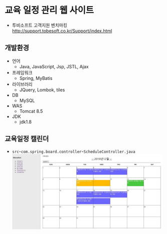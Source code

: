 # 교육 일정 관리 웹 사이트
- 투비소프트 고객지원 벤치마킹 http://support.tobesoft.co.kr/Support/index.html

## 개발환경
- 언어
  - Java, JavaScript, Jsp, JSTL, Ajax
- 프레임워크
  - Spring, MyBatis
- 라이브러리
  - JQuery, Lombok, tiles
- DB
  - MySQL
- WAS
  - Tomcat 8.5
- JDK
  - jdk1.8
  
## 교육일정 캘린더
- `src`-`com.spring.board.controller`-`ScheduleController.java `
![.](img/edu_image1.jpg)

